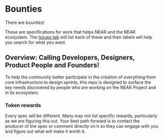 # Bounties
There are bounties!

These are specifications for work that helps NEAR and the NEAR ecosystem.  The [Issues tab](https://github.com/Narwallets/bounties/issues) will list each of these and their labels will help you search for what you want. 

## Overview: Calling Developers, Designers, Product People and Founders!

To help the community better participate in the creation of everything from core infrastructure to design sprints, this repo is designed to surface the key needs discovered by people who are working on the NEAR Project and in its ecosystem.

### Token rewards

Every spec will be different. Many may not list specific rewards, particularly as we are figuring this out.  Your best path forward is to contact the producer of the spec or comment directly on it so they can engage with you and figure out what will make it worth it.

